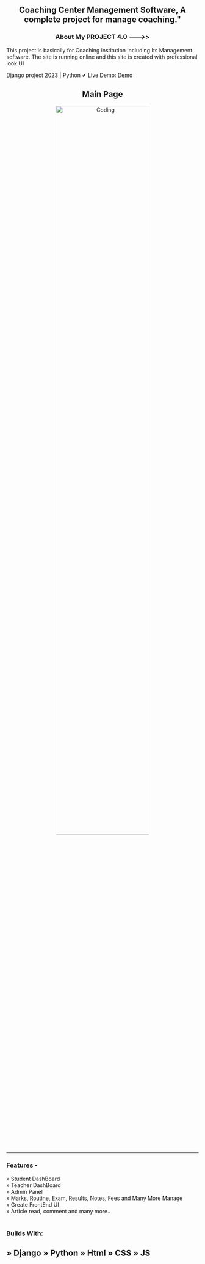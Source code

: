 <h2 align='center'>Coaching Center Management Software, A complete project for manage coaching."</h2>


<h3 align='center'>About My PROJECT 4.0 --->> </h3>
<p>This project is basically for Coaching institution including Its Management software. The site is running online and this site is created with professional look UI</p>

Django project 2023 | Python
✔ Live Demo: <a href='https://coachings.pythonanywhere.com/'> Demo</a>

<h2 align='center'>
Main Page
</h2>

<div align='center'>
  <img align="center" alt="Coding" width="70%" src="">
 <hr>

</div>
<h3>Features - </h3>
» Student DashBoard <br>
» Teacher DashBoard <br>
» Admin Panel <br>
» Marks, Routine, Exam, Results, Notes, Fees and Many More Manage<br>
» Greate FrontEnd UI <br>
» Article read, comment and many more.. <br>
<br>


<h3>Builds With:</h3>
<h2>
» Django 
» Python 
» Html 
» CSS 
» JS 
</h2>








